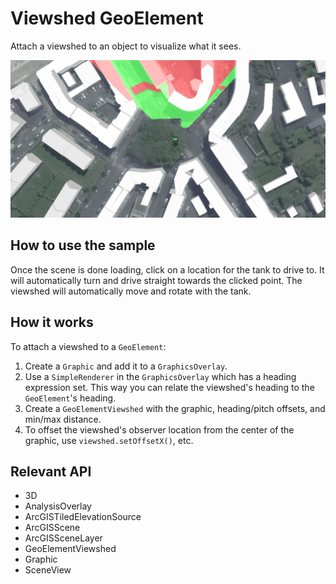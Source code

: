 # Viewshed GeoElement

Attach a viewshed to an object to visualize what it sees.

![](ViewshedGeoElement.gif)

## How to use the sample

Once the scene is done loading, click on a location for the tank to drive to. It will automatically turn and drive straight towards the clicked point. The viewshed will automatically move and rotate with the tank.

## How it works

To attach a viewshed to a `GeoElement`:

1.  Create a `Graphic` and add it to a `GraphicsOverlay`.
2.  Use a `SimpleRenderer` in the `GraphicsOverlay` which has a heading expression set. This way you can relate the viewshed's heading to the `GeoElement`'s heading.
3.  Create a `GeoElementViewshed` with the graphic, heading/pitch offsets, and min/max distance.
4.  To offset the viewshed's observer location from the center of the graphic, use `viewshed.setOffsetX()`, etc.

## Relevant API

*   3D
*   AnalysisOverlay
*   ArcGISTiledElevationSource
*   ArcGISScene
*   ArcGISSceneLayer
*   GeoElementViewshed
*   Graphic
*   SceneView
